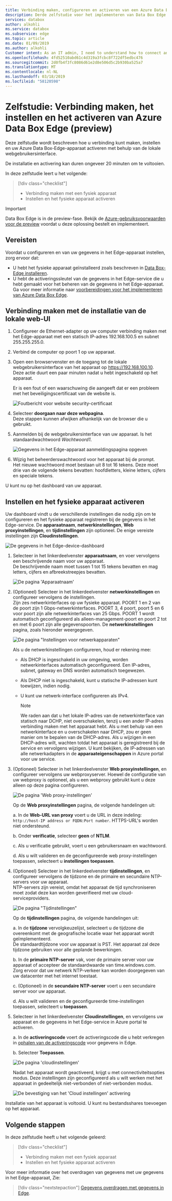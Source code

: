 ```yaml
---
title: Verbinding maken, configureren en activeren van een Azure Data Box-Edge-apparaat in Azure portal | Microsoft Docs
description: Derde zelfstudie voor het implementeren van Data Box Edge u verbinding maken en instellen op, en activeer uw fysieke apparaat.
services: databox
author: alkohli
ms.service: databox
ms.subservice: edge
ms.topic: article
ms.date: 01/09/2019
ms.author: alkohli
Customer intent: As an IT admin, I need to understand how to connect and activate Data Box Edge so I can use it to transfer data to Azure.
ms.openlocfilehash: 4fd52510abd61c4d319a3fcbc8f722df5edbc476
ms.sourcegitcommit: 2d0fb4f3fc8086d61e2d8e506d5c2b930ba525a7
ms.translationtype: MT
ms.contentlocale: nl-NL
ms.lasthandoff: 03/18/2019
ms.locfileid: "58120598"
---
```

# <a name="tutorial-connect-set-up-and-activate-azure-data-box-edge-preview"></a>Zelfstudie: Verbinding maken, het instellen en het activeren van Azure Data Box Edge (preview) 

Deze zelfstudie wordt beschreven hoe u verbinding kunt maken, instellen en uw Azure Data Box-Edge-apparaat activeren met behulp van de lokale webgebruikersinterface. 

De installatie en activering kan duren ongeveer 20 minuten om te voltooien. 

In deze zelfstudie leert u het volgende:

> [!div class="checklist"]
> * Verbinding maken met een fysiek apparaat
> * Instellen en het fysieke apparaat activeren

> [!IMPORTANT]
> Data Box Edge is in de preview-fase. Bekijk de [Azure-gebruiksvoorwaarden voor de preview](https://azure.microsoft.com/support/legal/preview-supplemental-terms/) voordat u deze oplossing bestelt en implementeert. 


## <a name="prerequisites"></a>Vereisten

Voordat u configureren en van uw gegevens in het Edge-apparaat instellen, zorg ervoor dat:

* U hebt het fysieke apparaat geïnstalleerd zoals beschreven in [Data Box-Edge installeren](data-box-edge-deploy-install.md).
* U hebt de activeringssleutel van de gegevens in het Edge-service die u hebt gemaakt voor het beheren van de gegevens in het Edge-apparaat. Ga voor meer informatie naar [voorbereidingen voor het implementeren van Azure Data Box Edge](data-box-edge-deploy-prep.md).

## <a name="connect-to-the-local-web-ui-setup"></a>Verbinding maken met de installatie van de lokale web-UI 

1. Configureer de Ethernet-adapter op uw computer verbinding maken met het Edge-apparaat met een statisch IP-adres 192.168.100.5 en subnet 255.255.255.0.

1. Verbind de computer op poort 1 op uw apparaat. 

1. Open een browservenster en de toegang tot de lokale webgebruikersinterface van het apparaat op https://192.168.100.10.  
    Deze actie duurt een paar minuten nadat u hebt ingeschakeld op het apparaat. 

    Er is een fout of een waarschuwing die aangeeft dat er een probleem met het beveiligingscertificaat van de website is. 
   
    ![Foutbericht voor website security-certificaat](./media/data-box-edge-deploy-connect-setup-activate/image2.png)

1. Selecteer **doorgaan naar deze webpagina**.  
    Deze stappen kunnen afwijken afhankelijk van de browser die u gebruikt.

1. Aanmelden bij de webgebruikersinterface van uw apparaat. Is het standaardwachtwoord *Wachtwoord1*. 
   
    ![Gegevens in het Edge-apparaat aanmeldingspagina opgeven](./media/data-box-edge-deploy-connect-setup-activate/image3.png)

1. Wijzig het beheerderswachtwoord voor het apparaat bij de prompt.  
    Het nieuwe wachtwoord moet bestaan uit 8 tot 16 tekens. Deze moet drie van de volgende tekens bevatten: hoofdletters, kleine letters, cijfers en speciale tekens.

U kunt nu op het dashboard van uw apparaat.

## <a name="set-up-and-activate-the-physical-device"></a>Instellen en het fysieke apparaat activeren
 
Uw dashboard vindt u de verschillende instellingen die nodig zijn om te configureren en het fysieke apparaat registreren bij de gegevens in het Edge-service. De **apparaatnaam**, **netwerkinstellingen**, **Web proxyinstellingen**, en **tijdinstellingen** zijn optioneel. De enige vereiste instellingen zijn **Cloudinstellingen**.
   
![De gegevens in het Edge-device-dashboard](./media/data-box-edge-deploy-connect-setup-activate/set-up-activate-1.png)

1. Selecteer in het linkerdeelvenster **apparaatnaam**, en voer vervolgens een beschrijvende naam voor uw apparaat.  
    De beschrijvende naam moet tussen 1 tot 15 tekens bevatten en mag letters, cijfers en afbreekstreepjes bevatten.

    ![De pagina 'Apparaatnaam'](./media/data-box-edge-deploy-connect-setup-activate/set-up-activate-2.png)

1. (Optioneel) Selecteer in het linkerdeelvenster **netwerkinstellingen** en configureer vervolgens de instellingen.  
    Zijn zes netwerkinterfaces op uw fysieke apparaat. POORT 1 en 2 van de poort zijn 1 Gbps-netwerkinterfaces. POORT 3, 4 poort, poort 5 en 6 voor poort zijn alle netwerkinterfaces van 25 Gbps. POORT 1 wordt automatisch geconfigureerd als alleen-management-poort en poort 2 tot en met 6 poort zijn alle gegevenspoorten. De **netwerkinstellingen** pagina, zoals hieronder weergegeven.
    
    ![De pagina "Instellingen voor netwerkapparaten"](./media/data-box-edge-deploy-connect-setup-activate/set-up-activate-3.png)
   
    Als u de netwerkinstellingen configureren, houd er rekening mee:

   - Als DHCP is ingeschakeld in uw omgeving, worden netwerkinterfaces automatisch geconfigureerd. Een IP-adres, subnet, gateway en DNS worden automatisch toegewezen.
   - Als DHCP niet is ingeschakeld, kunt u statische IP-adressen kunt toewijzen, indien nodig.
   - U kunt uw netwerk-interface configureren als IPv4.

     >[!NOTE] 
     > We raden aan dat u het lokale IP-adres van de netwerkinterface van statisch naar DCHP, niet overschakelen, tenzij u een ander IP-adres verbinding maken met het apparaat hebt. Als u met behulp van een netwerkinterface en u overschakelen naar DHCP, zou er geen manier om te bepalen van de DHCP-adres. Als u wijzigen in een DHCP-adres wilt, wachten totdat het apparaat is geregistreerd bij de service en vervolgens wijzigen. U kunt bekijken, de IP-adressen van alle netwerkadapters in de **apparaateigenschappen** in Azure portal voor uw service.

1. (Optioneel) Selecteer in het linkerdeelvenster **Web proxyinstellingen**, en configureer vervolgens uw webproxyserver. Hoewel de configuratie van uw webproxy is optioneel, als u een webproxy gebruikt kunt u deze alleen op deze pagina configureren.
   
   ![De pagina 'Web proxy-instellingen'](./media/data-box-edge-deploy-connect-setup-activate/set-up-activate-4.png)
   
   Op de **Web proxyinstellingen** pagina, de volgende handelingen uit:
   
   a. In de **Web-URL van proxy** voert u de URL in deze indeling: `http://host-IP address or FQDN:Port number`. HTTPS-URL's worden niet ondersteund.

   b. Onder **verificatie**, selecteer **geen** of **NTLM**.

   c. Als u verificatie gebruikt, voert u een gebruikersnaam en wachtwoord.

   d. Als u wilt valideren en de geconfigureerde web proxy-instellingen toepassen, selecteert u **instellingen toepassen**.

1. (Optioneel) Selecteer in het linkerdeelvenster **tijdinstellingen**, en configureer vervolgens de tijdzone en de primaire en secundaire NTP-servers voor uw apparaat.  
    NTP-servers zijn vereist, omdat het apparaat de tijd synchroniseren moet zodat deze kan worden geverifieerd met uw cloud-serviceproviders.
    
    ![De pagina "Tijdinstellingen"](./media/data-box-edge-deploy-connect-setup-activate/set-up-activate-5.png)
    
    Op de **tijdinstellingen** pagina, de volgende handelingen uit:
    
    a. In de **tijdzone** vervolgkeuzelijst, selecteert u de tijdzone die overeenkomt met de geografische locatie waar het apparaat wordt geïmplementeerd.  
        De standaardtijdzone voor uw apparaat is PST. Het apparaat zal deze tijdzone gebruiken voor alle geplande bewerkingen.

    b. In de **primaire NTP-server** vak, voer de primaire server voor uw apparaat of accepteer de standaardwaarde van time.windows.com.  
        Zorg ervoor dat uw netwerk NTP-verkeer kan worden doorgegeven van uw datacenter met het internet toestaat.

    c. (Optioneel) in de **secundaire NTP-server** voert u een secundaire server voor uw apparaat.

    d. Als u wilt valideren en de geconfigureerde time-instellingen toepassen, selecteert u **toepassen**.

6. Selecteer in het linkerdeelvenster **Cloudinstellingen**, en vervolgens uw apparaat en de gegevens in het Edge-service in Azure portal te activeren.
    
    a. In de **activeringscode** voert de activeringscode die u hebt verkregen in [ophalen van de activeringscode](data-box-edge-deploy-prep.md#get-the-activation-key) voor gegevens in Edge.

    b. Selecteer **Toepassen**. 
       
    ![De pagina 'cloudinstellingen'](./media/data-box-edge-deploy-connect-setup-activate/set-up-activate-6.png)
    
    Nadat het apparaat wordt geactiveerd, krijgt u met connectiviteitsopties modus. Deze instellingen zijn geconfigureerd als u wilt werken met het apparaat in gedeeltelijk niet-verbonden of niet-verbonden modus. 

    ![De bevestiging van het 'Cloud instellingen' activering](./media/data-box-edge-deploy-connect-setup-activate/set-up-activate-7.png)    

Installatie van het apparaat is voltooid. U kunt nu bestandsshares toevoegen op het apparaat.


## <a name="next-steps"></a>Volgende stappen

In deze zelfstudie heeft u het volgende geleerd:

> [!div class="checklist"]
> * Verbinding maken met een fysiek apparaat
> * Instellen en het fysieke apparaat activeren


Voor meer informatie over het overdragen van gegevens met uw gegevens in het Edge-apparaat, Zie:

> [!div class="nextstepaction"]
> [Gegevens overdragen met gegevens in Edge](./data-box-edge-deploy-add-shares.md).
